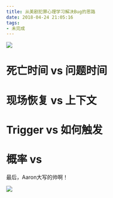 ```yaml
---
title: 从美剧犯罪心理学习解决Bug的思路
date: 2018-04-24 21:05:16
tags:
- 未完成
---
```


![](http://p3alsaatj.bkt.clouddn.com/20180424210625_plfStH_1925476-30f31d37becb81f7.jpeg)

# 死亡时间 vs 问题时间

# 现场恢复 vs 上下文

# Trigger vs 如何触发

# 概率 vs 


最后，Aaron大写的帅啊！

![](http://p3alsaatj.bkt.clouddn.com/20180424211055_ikM8Ez_a4b3dea5a85c012ca065abb86ec668d3_hd.jpeg)


